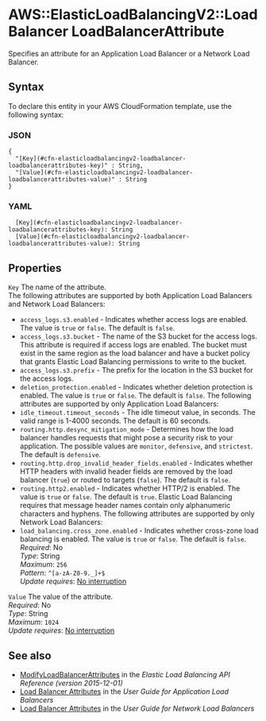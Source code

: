 # AWS::ElasticLoadBalancingV2::LoadBalancer LoadBalancerAttribute<a name="aws-properties-elasticloadbalancingv2-loadbalancer-loadbalancerattributes"></a>

Specifies an attribute for an Application Load Balancer or a Network Load Balancer\.

## Syntax<a name="aws-properties-elasticloadbalancingv2-loadbalancer-loadbalancerattributes-syntax"></a>

To declare this entity in your AWS CloudFormation template, use the following syntax:

### JSON<a name="aws-properties-elasticloadbalancingv2-loadbalancer-loadbalancerattributes-syntax.json"></a>

```
{
  "[Key](#cfn-elasticloadbalancingv2-loadbalancer-loadbalancerattributes-key)" : String,
  "[Value](#cfn-elasticloadbalancingv2-loadbalancer-loadbalancerattributes-value)" : String
}
```

### YAML<a name="aws-properties-elasticloadbalancingv2-loadbalancer-loadbalancerattributes-syntax.yaml"></a>

```
  [Key](#cfn-elasticloadbalancingv2-loadbalancer-loadbalancerattributes-key): String
  [Value](#cfn-elasticloadbalancingv2-loadbalancer-loadbalancerattributes-value): String
```

## Properties<a name="aws-properties-elasticloadbalancingv2-loadbalancer-loadbalancerattributes-properties"></a>

`Key`  <a name="cfn-elasticloadbalancingv2-loadbalancer-loadbalancerattributes-key"></a>
The name of the attribute\.  
The following attributes are supported by both Application Load Balancers and Network Load Balancers:  
+  `access_logs.s3.enabled` \- Indicates whether access logs are enabled\. The value is `true` or `false`\. The default is `false`\.
+  `access_logs.s3.bucket` \- The name of the S3 bucket for the access logs\. This attribute is required if access logs are enabled\. The bucket must exist in the same region as the load balancer and have a bucket policy that grants Elastic Load Balancing permissions to write to the bucket\.
+  `access_logs.s3.prefix` \- The prefix for the location in the S3 bucket for the access logs\.
+  `deletion_protection.enabled` \- Indicates whether deletion protection is enabled\. The value is `true` or `false`\. The default is `false`\.
The following attributes are supported by only Application Load Balancers:  
+  `idle_timeout.timeout_seconds` \- The idle timeout value, in seconds\. The valid range is 1\-4000 seconds\. The default is 60 seconds\.
+  `routing.http.desync_mitigation_mode` \- Determines how the load balancer handles requests that might pose a security risk to your application\. The possible values are `monitor`, `defensive`, and `strictest`\. The default is `defensive`\.
+  `routing.http.drop_invalid_header_fields.enabled` \- Indicates whether HTTP headers with invalid header fields are removed by the load balancer \(`true`\) or routed to targets \(`false`\)\. The default is `false`\.
+  `routing.http2.enabled` \- Indicates whether HTTP/2 is enabled\. The value is `true` or `false`\. The default is `true`\. Elastic Load Balancing requires that message header names contain only alphanumeric characters and hyphens\.
The following attributes are supported by only Network Load Balancers:  
+  `load_balancing.cross_zone.enabled` \- Indicates whether cross\-zone load balancing is enabled\. The value is `true` or `false`\. The default is `false`\.
*Required*: No  
*Type*: String  
*Maximum*: `256`  
*Pattern*: `^[a-zA-Z0-9._]+$`  
*Update requires*: [No interruption](https://docs.aws.amazon.com/AWSCloudFormation/latest/UserGuide/using-cfn-updating-stacks-update-behaviors.html#update-no-interrupt)

`Value`  <a name="cfn-elasticloadbalancingv2-loadbalancer-loadbalancerattributes-value"></a>
The value of the attribute\.  
*Required*: No  
*Type*: String  
*Maximum*: `1024`  
*Update requires*: [No interruption](https://docs.aws.amazon.com/AWSCloudFormation/latest/UserGuide/using-cfn-updating-stacks-update-behaviors.html#update-no-interrupt)

## See also<a name="aws-properties-elasticloadbalancingv2-loadbalancer-loadbalancerattributes--seealso"></a>
+  [ModifyLoadBalancerAttributes](https://docs.aws.amazon.com/elasticloadbalancing/latest/APIReference/API_ModifyLoadBalancerAttributes.html) in the *Elastic Load Balancing API Reference \(version 2015\-12\-01\)* 
+  [Load Balancer Attributes](https://docs.aws.amazon.com/elasticloadbalancing/latest/application/application-load-balancers.html#load-balancer-attributes) in the *User Guide for Application Load Balancers* 
+  [Load Balancer Attributes](https://docs.aws.amazon.com/elasticloadbalancing/latest/network/network-load-balancers.html#load-balancer-attributes) in the *User Guide for Network Load Balancers* 